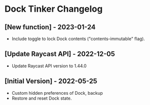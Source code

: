 # Dock Tinker Changelog

## [New function] - 2023-01-24

- Include toggle to lock Dock contents ("contents-immutable" flag).

## [Update Raycast API] - 2022-12-05

- Update Raycast API version to 1.44.0

## [Initial Version] - 2022-05-25

- Custom hidden preferences of Dock, backup
- Restore and reset Dock state.
